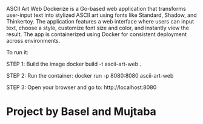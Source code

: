 ASCII Art Web Dockerize is a Go-based web application that transforms user-input text into stylized ASCII art using fonts like Standard, Shadow, and Thinkertoy. The application features a web interface where users can input text, choose a style, customize font size and color, and instantly view the result. The app is containerized using Docker for consistent deployment across environments.

To run it:

STEP 1: Build the image
docker build -t ascii-art-web .

STEP 2: Run the container:
docker run -p 8080:8080 ascii-art-web

STEP 3: Open your browser and go to:
http://localhost:8080

# Project by Basel and Mujtaba